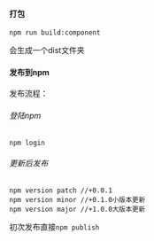 #### 打包
```
npm run build:component
```
会生成一个dist文件夹
#### 发布到npm
发布流程：
###### 登陆npm
```
npm login
```
###### 更新后发布
```
npm version patch //+0.0.1
npm version minor //+0.1.0小版本更新
npm version major //+1.0.0大版本更新
```
初次发布直接`npm publish`